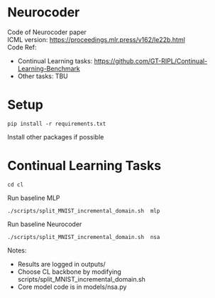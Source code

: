 # Neurocoder
Code of Neurocoder paper  
ICML version: https://proceedings.mlr.press/v162/le22b.html  
Code Ref:
- Continual Learning tasks: https://github.com/GT-RIPL/Continual-Learning-Benchmark
- Other tasks: TBU


# Setup  
```
pip install -r requirements.txt
```
Install other packages if possible


# Continual Learning Tasks

```
cd cl

```
Run baseline MLP
```
./scripts/split_MNIST_incremental_domain.sh  mlp
```
Run baseline Neurocoder
```
./scripts/split_MNIST_incremental_domain.sh  nsa
```
Notes: 
- Results are logged in outputs/ 
- Choose CL backbone by modifying scripts/split_MNIST_incremental_domain.sh  
- Core model code is in models/nsa.py

